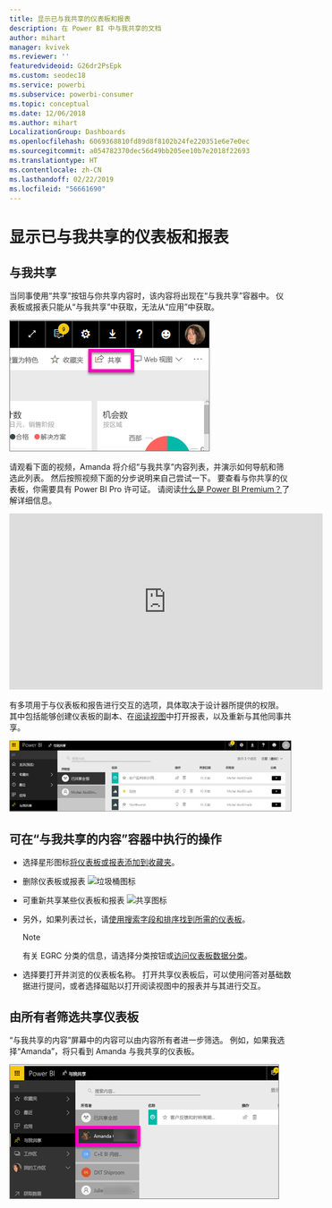 ```yaml
---
title: 显示已与我共享的仪表板和报表
description: 在 Power BI 中与我共享的文档
author: mihart
manager: kvivek
ms.reviewer: ''
featuredvideoid: G26dr2PsEpk
ms.custom: seodec18
ms.service: powerbi
ms.subservice: powerbi-consumer
ms.topic: conceptual
ms.date: 12/06/2018
ms.author: mihart
LocalizationGroup: Dashboards
ms.openlocfilehash: 6069368810fd89d8f8102b24fe220351e6e7e0ec
ms.sourcegitcommit: a054782370dec56d49bb205ee10b7e2018f22693
ms.translationtype: HT
ms.contentlocale: zh-CN
ms.lasthandoff: 02/22/2019
ms.locfileid: "56661690"
---
```

# <a name="display-the-dashboards-and-reports-that-have-been-shared-with-me"></a>显示已与我共享的仪表板和报表
## <a name="shared-with-me"></a>与我共享

当同事使用“共享”按钮与你共享内容时，该内容将出现在“与我共享”容器中。 仪表板或报表只能从“与我共享”中获取，无法从“应用”中获取。

![“共享”图标](./media/end-user-shared-with-me/power-bi-share-dash.png)

请观看下面的视频，Amanda 将介绍“与我共享”内容列表，并演示如何导航和筛选此列表。 然后按照视频下面的分步说明来自己尝试一下。 要查看与你共享的仪表板，你需要具有 Power BI Pro 许可证。 请阅读[什么是 Power BI Premium？](../service-premium.md)了解详细信息。

<iframe width="560" height="315" src="https://www.youtube.com/embed/G26dr2PsEpk" frameborder="0" allowfullscreen></iframe>

有多项用于与仪表板和报告进行交互的选项，具体取决于设计器所提供的权限。 其中包括能够创建仪表板的副本、在[阅读视图](end-user-reading-view.md)中打开报表，以及重新与其他同事共享。

![“与我共享”容器](./media/end-user-shared-with-me/power-bi-container.png)

## <a name="actions-available-from-the-shared-with-me-container"></a>可在“与我共享的内容”容器中执行的操作
* 选择星形图标[将仪表板或报表添加到收藏夹](end-user-favorite.md)。
* 删除仪表板或报表  ![垃圾桶图标](./media/end-user-shared-with-me/power-bi-delete-icon.png)
* 可重新共享某些仪表板和报表  ![共享图标](./media/end-user-shared-with-me/power-bi-share-icon-new.png)
* 另外，如果列表过长，请[使用搜索字段和排序找到所需的仪表板](end-user-search-sort.md)。
  
  > [!NOTE]
  > 有关 EGRC 分类的信息，请选择分类按钮或[访问仪表板数据分类](../service-data-classification.md)。
  > 
  > 
* 选择要打开并浏览的仪表板名称。 打开共享仪表板后，可以使用问答对基础数据进行提问，或者选择磁贴以打开阅读视图中的报表并与其进行交互。

## <a name="filter-shared-dashboards-by-owner"></a>由所有者筛选共享仪表板
“与我共享的内容”屏幕中的内容可以由内容所有者进一步筛选。 例如，如果我选择“Amanda”，将只看到 Amanda 与我共享的仪表板。

![所有者筛选的仪表板](./media/end-user-shared-with-me/power-bi-owner-new.png)